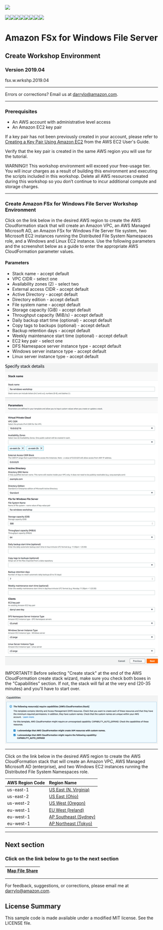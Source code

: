![](https://s3.amazonaws.com/aws-us-east-1/tutorial/AWS_logo_PMS_300x180.png)

![](https://s3.amazonaws.com/aws-us-east-1/tutorial/100x100_benefit_available.png)![](https://s3.amazonaws.com/aws-us-east-1/tutorial/100x100_benefit_ingergration.png)![](https://s3.amazonaws.com/aws-us-east-1/tutorial/100x100_benefit_ecryption-lock.png)![](https://s3.amazonaws.com/aws-us-east-1/tutorial/100x100_benefit_fully-managed.png)![](https://s3.amazonaws.com/aws-us-east-1/tutorial/100x100_benefit_lowcost-affordable.png)![](https://s3.amazonaws.com/aws-us-east-1/tutorial/100x100_benefit_performance.png)![](https://s3.amazonaws.com/aws-us-east-1/tutorial/100x100_benefit_scalable.png)![](https://s3.amazonaws.com/aws-us-east-1/tutorial/100x100_benefit_storage.png)
# **Amazon FSx for Windows File Server**

## Create Workshop Environment

### Version 2019.04

fsx.w.wrkshp.2019.04

---

Errors or corrections? Email us at [darrylo@amazon.com](mailto:darrylo@amazon.com).

---
### Prerequisites

* An AWS account with administrative level access
* An Amazon EC2 key pair

If a key pair has not been previously created in your account, please refer to [Creating a Key Pair Using Amazon EC2](http://docs.aws.amazon.com/AWSEC2/latest/UserGuide/ec2-key-pairs.html#having-ec2-create-your-key-pair) from the AWS EC2 User's Guide.  

Verify that the key pair is created in the same AWS region you will use for the tutorial.

WARNING!! This workshop environment will exceed your free-usage tier. You will incur charges as a result of building this environment and executing the scripts included in this workshop. Delete all AWS resources created during this workshop so you don’t continue to incur additional compute and storage charges.

---
### Create Amazon FSx for Windows File Server Workshop Environment

Click on the link below in the desired AWS region to create the AWS Cloudformation stack that will create an Amazon VPC, an AWS Managed Microsoft AD, an Amazon FSx for Windows File Server file system,  two Microsoft EC2 instances running the Distributed File System Namespaces role, and a Windows and Linux EC2 instance. Use the following parameters and the screenshot below as a guide to enter the appropriate AWS CloudFormation parameter values.

#### Parameters

- Stack name - accept default
- VPC CIDR - select one
- Availability zones (2) - select two
- External access CIDR - accept default
- Active Directory - accept default
- Directory edition - accept default
- File system name - accept default
- Storage capacity (GiB) - accept default
- Throughput capacity (MiB/s) - accept default
- Daily backup start time (optional) - accept default
- Copy tags to backups (optional) - accept default
- Backup retention days - accept default
- Weekly maintenance start time (optional) - accept default
- EC2 key pair - select one
- DFS Namespace server instance type - accept default
- Windows server instance type - accept default
- Linux server instance type - accept default

![](../images/stack-parameter-screenshot.png)



IMPORTANT!! Before selecting "Create stack" at the end of the AWS CloudFormation create stack wizard, make sure you check both boxes in the "Capabilities" section. If not, the stack will fail at the very end (20-35 minutes) and you'll have to start over.


![](../images/capabilities-checkboxes-screenshot.png)


---

Click on the link below in the desired AWS region to create the AWS CloudFormation stack that will create an Amazon VPC, AWS Managed Microsoft AD (enterprise), and two Windows EC2 instances running the Distributed File System Namespaces role.

| AWS Region Code | Region Name |
| :--- | :--- 
| us-east-1 | [US East (N. Virginia)](https://console.aws.amazon.com/cloudformation/home?region=us-east-1#/stacks/new?stackName=fsx-windows-workshop&templateURL=https://s3.amazonaws.com/amazon-fsx/workshop/windows/00-fsx-workshop-master.yaml) |
| us-east-2 | [US East (Ohio)](https://console.aws.amazon.com/cloudformation/home?region=us-east-2#/stacks/new?stackName=fsx-windows-workshop&templateURL=https://s3.amazonaws.com/amazon-fsx/workshop/windows/00-fsx-workshop-master.yaml) |
| us-west-2 | [US West (Oregon)](https://console.aws.amazon.com/cloudformation/home?region=us-west-2#/stacks/new?stackName=fsx-windows-workshop&templateURL=https://s3.amazonaws.com/amazon-fsx/workshop/windows/00-fsx-workshop-master.yaml) |
| eu-west-1 | [EU West (Ireland)](https://console.aws.amazon.com/cloudformation/home?region=eu-west-1#/stacks/new?stackName=fsx-windows-workshop&templateURL=https://s3.amazonaws.com/amazon-fsx/workshop/windows/00-fsx-workshop-master.yaml) |
| eu-west-1 | [AP Southeast (Sydney)](https://console.aws.amazon.com/cloudformation/home?region=ap-southeast-2#/stacks/new?stackName=fsx-windows-workshop&templateURL=https://s3.amazonaws.com/amazon-fsx/workshop/windows/00-fsx-workshop-master.yaml) |
| eu-west-1 | [AP Northeast (Tokyo)](https://console.aws.amazon.com/cloudformation/home?region=ap-northeast-1#/stacks/new?stackName=fsx-windows-workshop&templateURL=https://s3.amazonaws.com/amazon-fsx/workshop/windows/00-fsx-workshop-master.yaml) |

---
## Next section
### Click on the link below to go to the next section

| [**Map File Share**](../01-map-file-share) |
| :---
---

For feedback, suggestions, or corrections, please email me at [darrylo@amazon.com](mailto:darrylo@amazon.com).

## License Summary

This sample code is made available under a modified MIT license. See the LICENSE file.
